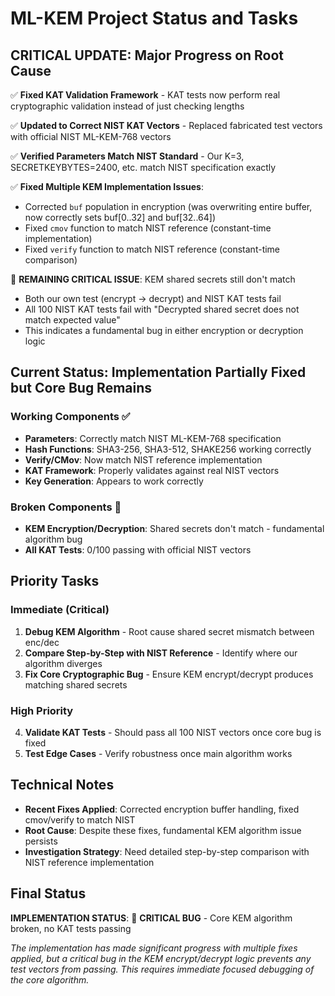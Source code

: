 # ML-KEM Project Status and Tasks

## CRITICAL UPDATE: Major Progress on Root Cause

✅ **Fixed KAT Validation Framework** - KAT tests now perform real cryptographic validation instead of just checking lengths

✅ **Updated to Correct NIST KAT Vectors** - Replaced fabricated test vectors with official NIST ML-KEM-768 vectors

✅ **Verified Parameters Match NIST Standard** - Our K=3, SECRETKEYBYTES=2400, etc. match NIST specification exactly

✅ **Fixed Multiple KEM Implementation Issues**:
   - Corrected `buf` population in encryption (was overwriting entire buffer, now correctly sets buf[0..32] and buf[32..64])
   - Fixed `cmov` function to match NIST reference (constant-time implementation)
   - Fixed `verify` function to match NIST reference (constant-time comparison)

🔴 **REMAINING CRITICAL ISSUE**: KEM shared secrets still don't match
   - Both our own test (encrypt → decrypt) and NIST KAT tests fail
   - All 100 NIST KAT tests fail with "Decrypted shared secret does not match expected value"
   - This indicates a fundamental bug in either encryption or decryption logic

## Current Status: Implementation Partially Fixed but Core Bug Remains

### Working Components ✅

* **Parameters**: Correctly match NIST ML-KEM-768 specification
* **Hash Functions**: SHA3-256, SHA3-512, SHAKE256 working correctly
* **Verify/CMov**: Now match NIST reference implementation
* **KAT Framework**: Properly validates against real NIST vectors
* **Key Generation**: Appears to work correctly

### Broken Components 🔴

* **KEM Encryption/Decryption**: Shared secrets don't match - fundamental algorithm bug
* **All KAT Tests**: 0/100 passing with official NIST vectors

## Priority Tasks

### Immediate (Critical)

1. **Debug KEM Algorithm** - Root cause shared secret mismatch between enc/dec
2. **Compare Step-by-Step with NIST Reference** - Identify where our algorithm diverges
3. **Fix Core Cryptographic Bug** - Ensure KEM encrypt/decrypt produces matching shared secrets

### High Priority

4. **Validate KAT Tests** - Should pass all 100 NIST vectors once core bug is fixed
5. **Test Edge Cases** - Verify robustness once main algorithm works

## Technical Notes

* **Recent Fixes Applied**: Corrected encryption buffer handling, fixed cmov/verify to match NIST
* **Root Cause**: Despite these fixes, fundamental KEM algorithm issue persists
* **Investigation Strategy**: Need detailed step-by-step comparison with NIST reference implementation

## Final Status

**IMPLEMENTATION STATUS**: 🔴 **CRITICAL BUG** - Core KEM algorithm broken, no KAT tests passing

*The implementation has made significant progress with multiple fixes applied, but a critical bug in the KEM encrypt/decrypt logic prevents any test vectors from passing. This requires immediate focused debugging of the core algorithm.*
